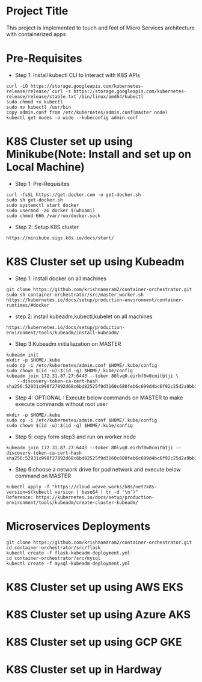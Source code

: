 # Project Title
This project is implemented to touch and feel of Micro Services architecture with containerized apps
# Pre-Requisites
* Step 1: Install kubectl CLI to interact with K8S APIs
```
curl -LO https://storage.googleapis.com/kubernetes-release/release/`curl -s https://storage.googleapis.com/kubernetes-release/release/stable.txt`/bin/linux/amd64/kubectl
sudo chmod +x kubectl
sudo mv kubectl /usr/bin
copy admin.conf from /etc/kubernetes/admin.conf(master node)
kubectl get nodes -o wide --kubeconfig admin.conf
```
# K8S Cluster set up using Minikube(Note: Install and set up on Local Machine)
* Step 1: Pre-Requisites
```
curl -fsSL https://get.docker.com -o get-docker.sh
sudo sh get-docker.sh
sudo systemctl start docker
sudo usermod -aG docker $(whoami) 
sudo chmod 666 /var/run/docker.sock
```
* Step 2: Setup K8S cluster
```
https://minikube.sigs.k8s.io/docs/start/
```
# K8S Cluster set up using Kubeadm 
* Step 1: install docker on all machines
```
git clone https://github.com/krishnamaram2/container-orchestrator.git
sudo sh container-orchestrator/src/master_worker.sh
https://kubernetes.io/docs/setup/production-environment/container-runtimes/#docker
```
* step 2: install kubeadm,kubectl,kubelet on all machines
```
https://kubernetes.io/docs/setup/production-environment/tools/kubeadm/install-kubeadm/
```
* Step 3:Kubeadm initialiazation on MASTER
```
kubeadm init
mkdir -p $HOME/.kube
sudo cp -i /etc/kubernetes/admin.conf $HOME/.kube/config
sudo chown $(id -u):$(id -g) $HOME/.kube/config
kubeadm join 172.31.87.27:6443 --token 80lvq0.eirhf8w0cmitbtji \
    --discovery-token-ca-cert-hash sha256:52931c998f27892d68c6bd82525f9d3160c680feb6c699d4bc6f92c25d2a9bb7
```
* Step 4: OPTIONAL : Execute below commands on MASTER to make execute commands without root user
```
mkdir -p $HOME/.kube
sudo cp -i /etc/kubernetes/admin.conf $HOME/.kube/config
sudo chown $(id -u):$(id -g) $HOME/.kube/config
```
* Step 5: copy form step3 and run on worker node
```
kubeadm join 172.31.87.27:6443 --token 80lvq0.eirhf8w0cmitbtji --discovery-token-ca-cert-hash sha256:52931c998f27892d68c6bd82525f9d3160c680feb6c699d4bc6f92c25d2a9bb7 
```
* Step 6:choose a network drive for pod network  and execute below command on MASTER
```
kubectl apply -f "https://cloud.weave.works/k8s/net?k8s-version=$(kubectl version | base64 | tr -d '\n')"
Reference: https://kubernetes.io/docs/setup/production-environment/tools/kubeadm/create-cluster-kubeadm/
```
# Microservices Deployments
```
git clone https://github.com/krishnamaram2/container-orchestrator.git
cd container-orchestrator/src/flask
kubectl create -f flask-kubeadm-deployment.yml
cd container-orchestrator/src/mysql
kubectl create -f mysql-kubeadm-deployment.yml
```
# K8S Cluster set up using AWS EKS

# K8S Cluster set up using Azure AKS

# K8S Cluster set up using GCP GKE

# K8S Cluster set up in Hardway
